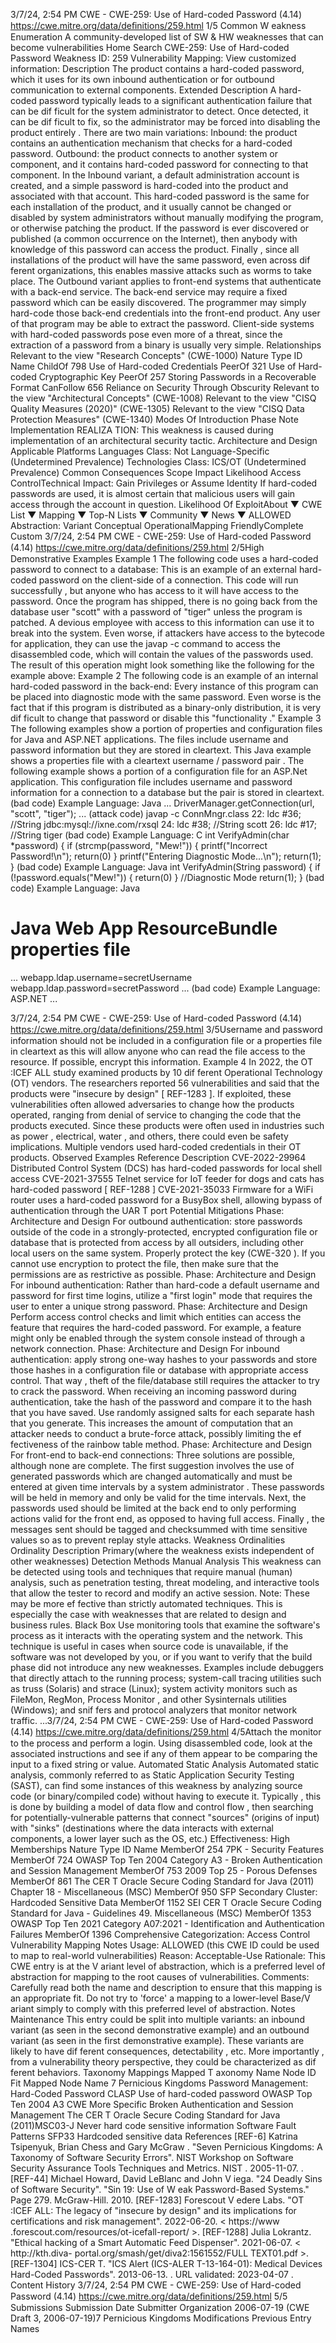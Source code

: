 3/7/24, 2:54 PM CWE - CWE-259: Use of Hard-coded Password (4.14)
https://cwe.mitre.org/data/deﬁnitions/259.html 1/5
Common W eakness Enumeration
A community-developed list of SW & HW weaknesses that can become
vulnerabilities
Home Search
CWE-259: Use of Hard-coded Password
Weakness ID: 259
Vulnerability Mapping: 
View customized information:
 Description
The product contains a hard-coded password, which it uses for its own inbound authentication or for outbound communication to
external components.
 Extended Description
A hard-coded password typically leads to a significant authentication failure that can be dif ficult for the system administrator to detect.
Once detected, it can be dif ficult to fix, so the administrator may be forced into disabling the product entirely . There are two main
variations:
Inbound: the product contains an authentication mechanism that checks for a hard-coded password.
Outbound: the product connects to another system or component, and it contains hard-coded password for connecting to that
component.
In the Inbound variant, a default administration account is created, and a simple password is hard-coded into the product and
associated with that account. This hard-coded password is the same for each installation of the product, and it usually cannot be
changed or disabled by system administrators without manually modifying the program, or otherwise patching the product. If the
password is ever discovered or published (a common occurrence on the Internet), then anybody with knowledge of this password can
access the product. Finally , since all installations of the product will have the same password, even across dif ferent organizations, this
enables massive attacks such as worms to take place.
The Outbound variant applies to front-end systems that authenticate with a back-end service. The back-end service may require a
fixed password which can be easily discovered. The programmer may simply hard-code those back-end credentials into the front-end
product. Any user of that program may be able to extract the password. Client-side systems with hard-coded passwords pose even
more of a threat, since the extraction of a password from a binary is usually very simple.
 Relationships
 Relevant to the view "Research Concepts" (CWE-1000)
Nature Type ID Name
ChildOf 798 Use of Hard-coded Credentials
PeerOf 321 Use of Hard-coded Cryptographic Key
PeerOf 257 Storing Passwords in a Recoverable Format
CanFollow 656 Reliance on Security Through Obscurity
 Relevant to the view "Architectural Concepts" (CWE-1008)
 Relevant to the view "CISQ Quality Measures (2020)" (CWE-1305)
 Relevant to the view "CISQ Data Protection Measures" (CWE-1340)
 Modes Of Introduction
Phase Note
Implementation REALIZA TION: This weakness is caused during implementation of an architectural security tactic.
Architecture and Design
 Applicable Platforms
Languages
Class: Not Language-Specific (Undetermined Prevalence)
Technologies
Class: ICS/OT (Undetermined Prevalence)
 Common Consequences
Scope Impact Likelihood
Access ControlTechnical Impact: Gain Privileges or Assume Identity
If hard-coded passwords are used, it is almost certain that malicious users will gain access through
the account in question.
 Likelihood Of ExploitAbout ▼ CWE List ▼ Mapping ▼ Top-N Lists ▼ Community ▼ News ▼
ALLOWED
Abstraction: Variant
Conceptual OperationalMapping
FriendlyComplete Custom
3/7/24, 2:54 PM CWE - CWE-259: Use of Hard-coded Password (4.14)
https://cwe.mitre.org/data/deﬁnitions/259.html 2/5High
 Demonstrative Examples
Example 1
The following code uses a hard-coded password to connect to a database:
This is an example of an external hard-coded password on the client-side of a connection. This code will run successfully , but anyone
who has access to it will have access to the password. Once the program has shipped, there is no going back from the database user
"scott" with a password of "tiger" unless the program is patched. A devious employee with access to this information can use it to
break into the system. Even worse, if attackers have access to the bytecode for application, they can use the javap -c command to
access the disassembled code, which will contain the values of the passwords used. The result of this operation might look something
like the following for the example above:
Example 2
The following code is an example of an internal hard-coded password in the back-end:
Every instance of this program can be placed into diagnostic mode with the same password. Even worse is the fact that if this
program is distributed as a binary-only distribution, it is very dif ficult to change that password or disable this "functionality ."
Example 3
The following examples show a portion of properties and configuration files for Java and ASP.NET applications. The files include
username and password information but they are stored in cleartext.
This Java example shows a properties file with a cleartext username / password pair .
The following example shows a portion of a configuration file for an ASP.Net application. This configuration file includes username and
password information for a connection to a database but the pair is stored in cleartext.(bad code) Example Language: Java 
...
DriverManager.getConnection(url, "scott", "tiger");
...
(attack code) 
javap -c ConnMngr.class
22: ldc #36; //String jdbc:mysql://ixne.com/rxsql
24: ldc #38; //String scott
26: ldc #17; //String tiger
(bad code) Example Language: C 
int VerifyAdmin(char \*password) {
if (strcmp(password, "Mew!")) {
printf("Incorrect Password!\n");
return(0)
}
printf("Entering Diagnostic Mode...\n");
return(1);
}
(bad code) Example Language: Java 
int VerifyAdmin(String password) {
if (!password.equals("Mew!")) {
return(0)
}
//Diagnostic Mode
return(1);
}
(bad code) Example Language: Java 
# Java Web App ResourceBundle properties file
...
webapp.ldap.username=secretUsername
webapp.ldap.password=secretPassword
...
(bad code) Example Language: ASP.NET 
...


3/7/24, 2:54 PM CWE - CWE-259: Use of Hard-coded Password (4.14)
https://cwe.mitre.org/data/deﬁnitions/259.html 3/5Username and password information should not be included in a configuration file or a properties file in cleartext as this will allow
anyone who can read the file access to the resource. If possible, encrypt this information.
Example 4
In 2022, the OT :ICEF ALL study examined products by 10 dif ferent Operational Technology (OT) vendors. The researchers reported 56
vulnerabilities and said that the products were "insecure by design" [ REF-1283 ]. If exploited, these vulnerabilities often allowed
adversaries to change how the products operated, ranging from denial of service to changing the code that the products executed.
Since these products were often used in industries such as power , electrical, water , and others, there could even be safety
implications.
Multiple vendors used hard-coded credentials in their OT products.
 Observed Examples
Reference Description
CVE-2022-29964 Distributed Control System (DCS) has hard-coded passwords for local shell access
CVE-2021-37555 Telnet service for IoT feeder for dogs and cats has hard-coded password [ REF-1288 ]
CVE-2021-35033 Firmware for a WiFi router uses a hard-coded password for a BusyBox shell, allowing bypass of
authentication through the UAR T port
 Potential Mitigations
Phase: Architecture and Design
For outbound authentication: store passwords outside of the code in a strongly-protected, encrypted configuration file or
database that is protected from access by all outsiders, including other local users on the same system. Properly protect the key
(CWE-320 ). If you cannot use encryption to protect the file, then make sure that the permissions are as restrictive as possible.
Phase: Architecture and Design
For inbound authentication: Rather than hard-code a default username and password for first time logins, utilize a "first login"
mode that requires the user to enter a unique strong password.
Phase: Architecture and Design
Perform access control checks and limit which entities can access the feature that requires the hard-coded password. For
example, a feature might only be enabled through the system console instead of through a network connection.
Phase: Architecture and Design
For inbound authentication: apply strong one-way hashes to your passwords and store those hashes in a configuration file or
database with appropriate access control. That way , theft of the file/database still requires the attacker to try to crack the
password. When receiving an incoming password during authentication, take the hash of the password and compare it to the
hash that you have saved.
Use randomly assigned salts for each separate hash that you generate. This increases the amount of computation that an
attacker needs to conduct a brute-force attack, possibly limiting the ef fectiveness of the rainbow table method.
Phase: Architecture and Design
For front-end to back-end connections: Three solutions are possible, although none are complete.
The first suggestion involves the use of generated passwords which are changed automatically and must be entered at given
time intervals by a system administrator . These passwords will be held in memory and only be valid for the time intervals.
Next, the passwords used should be limited at the back end to only performing actions valid for the front end, as opposed to
having full access.
Finally , the messages sent should be tagged and checksummed with time sensitive values so as to prevent replay style
attacks.
 Weakness Ordinalities
Ordinality Description
Primary(where the weakness exists independent of other weaknesses)
 Detection Methods
Manual Analysis
This weakness can be detected using tools and techniques that require manual (human) analysis, such as penetration testing,
threat modeling, and interactive tools that allow the tester to record and modify an active session.
Note: These may be more ef fective than strictly automated techniques. This is especially the case with weaknesses that are
related to design and business rules.
Black Box
Use monitoring tools that examine the software's process as it interacts with the operating system and the network. This
technique is useful in cases when source code is unavailable, if the software was not developed by you, or if you want to verify
that the build phase did not introduce any new weaknesses. Examples include debuggers that directly attach to the running
process; system-call tracing utilities such as truss (Solaris) and strace (Linux); system activity monitors such as FileMon,
RegMon, Process Monitor , and other Sysinternals utilities (Windows); and snif fers and protocol analyzers that monitor network
traffic.
...3/7/24, 2:54 PM CWE - CWE-259: Use of Hard-coded Password (4.14)
https://cwe.mitre.org/data/deﬁnitions/259.html 4/5Attach the monitor to the process and perform a login. Using disassembled code, look at the associated instructions and see if
any of them appear to be comparing the input to a fixed string or value.
Automated Static Analysis
Automated static analysis, commonly referred to as Static Application Security Testing (SAST), can find some instances of this
weakness by analyzing source code (or binary/compiled code) without having to execute it. Typically , this is done by building a
model of data flow and control flow , then searching for potentially-vulnerable patterns that connect "sources" (origins of input)
with "sinks" (destinations where the data interacts with external components, a lower layer such as the OS, etc.)
Effectiveness: High
 Memberships
Nature Type ID Name
MemberOf 254 7PK - Security Features
MemberOf 724 OWASP Top Ten 2004 Category A3 - Broken Authentication and Session Management
MemberOf 753 2009 Top 25 - Porous Defenses
MemberOf 861 The CER T Oracle Secure Coding Standard for Java (2011) Chapter 18 - Miscellaneous (MSC)
MemberOf 950 SFP Secondary Cluster: Hardcoded Sensitive Data
MemberOf 1152 SEI CER T Oracle Secure Coding Standard for Java - Guidelines 49. Miscellaneous (MSC)
MemberOf 1353 OWASP Top Ten 2021 Category A07:2021 - Identification and Authentication Failures
MemberOf 1396 Comprehensive Categorization: Access Control
 Vulnerability Mapping Notes
Usage: ALLOWED (this CWE ID could be used to map to real-world vulnerabilities)
Reason: Acceptable-Use
Rationale:
This CWE entry is at the V ariant level of abstraction, which is a preferred level of abstraction for mapping to the root causes of
vulnerabilities.
Comments:
Carefully read both the name and description to ensure that this mapping is an appropriate fit. Do not try to 'force' a mapping to a
lower-level Base/V ariant simply to comply with this preferred level of abstraction.
 Notes
Maintenance
This entry could be split into multiple variants: an inbound variant (as seen in the second demonstrative example) and an outbound
variant (as seen in the first demonstrative example). These variants are likely to have dif ferent consequences, detectability , etc.
More importantly , from a vulnerability theory perspective, they could be characterized as dif ferent behaviors.
 Taxonomy Mappings
Mapped T axonomy Name Node ID Fit Mapped Node Name
7 Pernicious Kingdoms Password Management: Hard-Coded Password
CLASP Use of hard-coded password
OWASP Top Ten 2004 A3 CWE More Specific Broken Authentication and Session Management
The CER T Oracle Secure
Coding Standard for Java
(2011)MSC03-J Never hard code sensitive information
Software Fault Patterns SFP33 Hardcoded sensitive data
 References
[REF-6] Katrina Tsipenyuk, Brian Chess and Gary McGraw . "Seven Pernicious Kingdoms: A Taxonomy of Software Security
Errors". NIST Workshop on Software Security Assurance Tools Techniques and Metrics. NIST . 2005-11-07.
.
[REF-44] Michael Howard, David LeBlanc and John V iega. "24 Deadly Sins of Software Security". "Sin 19: Use of W eak
Password-Based Systems." Page 279. McGraw-Hill. 2010.
[REF-1283] Forescout V edere Labs. "OT :ICEF ALL: The legacy of "insecure by design" and its implications for certifications and
risk management". 2022-06-20. < https://www .forescout.com/resources/ot-icefall-report/ >.
[REF-1288] Julia Lokrantz. "Ethical hacking of a Smart Automatic Feed Dispenser". 2021-06-07. < http://kth.diva-
portal.org/smash/get/diva2:1561552/FULL TEXT01.pdf >.
[REF-1304] ICS-CER T. "ICS Alert (ICS-ALER T-13-164-01): Medical Devices Hard-Coded Passwords". 2013-06-13.
. URL validated: 2023-04-07 .
 Content History
3/7/24, 2:54 PM CWE - CWE-259: Use of Hard-coded Password (4.14)
https://cwe.mitre.org/data/deﬁnitions/259.html 5/5
 Submissions
Submission Date Submitter Organization
2006-07-19
(CWE Draft 3, 2006-07-19)7 Pernicious Kingdoms
 Modifications
 Previous Entry Names